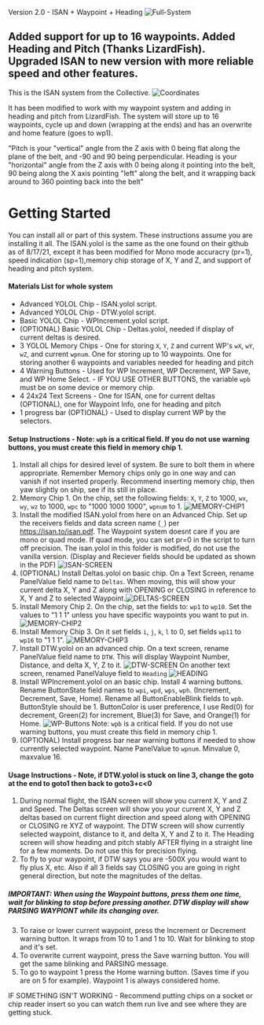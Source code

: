 Version 2.0 - ISAN + Waypoint + Heading
![Full-System](images/FullSystem.jpg)

## Added support for up to 16 waypoints. Added Heading and Pitch (Thanks LizardFish).  Upgraded ISAN to new version with more reliable speed and other features.

This is the ISAN system from the Collective. 
![Coordinates](images/Coordinates.jpg)

It has been modified to work with my waypoint system and adding in heading and pitch from LizardFish.  The system will store up to 16 waypoints, cycle up and down (wrapping at the ends) and has an overwrite and home feature (goes to wp1).

"Pitch is your "vertical" angle from the Z axis with 0 being flat along the plane of the belt, and -90 and 90 being perpendicular.
Heading is your "horizontal" angle from the Z axis with 0 being along it pointing into the belt, 90 being along the X axis pointing "left" along the belt, and it wrapping back around to 360 pointing back into the belt"

# Getting Started
You can install all or part of this system. These instructions assume you are installing it all. The ISAN.yolol is the same as the one found on their github as of 8/17/21, except it has been modified for Mono mode accuracry (pr=1), speed indication (sp=1),memory chip storage of X, Y and Z, and support of heading and pitch system.

#### Materials List for whole system
* Advanced YOLOL Chip - ISAN.yolol script.
* Advanced YOLOL Chip - DTW.yolol script.
* Basic YOLOL Chip - WPIncrement.yolol script.
* (OPTIONAL) Basic YOLOL Chip - Deltas.yolol, needed if display of current deltas is desired.
* 3 YOLOL Memory Chips - One for storing `X`, `Y`, `Z` and current WP's `wX`, `wY`, `wZ`, and current `wpnum`.  One for storing up to 10 waypoints. One for storing another 6 waypoints and variables needed for heading and pitch
* 4 Warning Buttons - Used for WP Increment, WP Decrement, WP Save, and WP Home Select. - IF YOU USE OTHER BUTTONS, the variable `wpb` must be on some device or memory chip.
* 4 24x24 Text Screens - One for ISAN, one for current deltas (OPTIONAL), one for Waypoint Info, one for heading and pitch
* 1 progress bar (OPTIONAL) - Used to display current WP by the selectors.

#### Setup Instructions - Note: `wpb` is a critical field.  If you do not use warning buttons, you must create this field in memory chip 1.
1. Install all chips for desired level of system.  Be sure to bolt them in where appropriate.  Remember Memory chips only go in one way and can vanish if not inserted properly.  Recommend inserting memory chip, then yaw slightly on ship, see if its still in place.
2. Memory Chip 1.  On the chip, set the following fields: `X`, `Y`, `Z` to 1000, `wx`, `wy`, `wz` to 1000, `wpc` to "1000 1000 1000", `wpnum` to 1.  ![MEMORY-CHIP1](images/MemChip1.jpg)
3. Install the modified ISAN.yolol from here on an Advanced Chip.  Set up the receivers fields and data screen name (`_`) per https://isan.to/isan.pdf. The Waypoint system doesnt care if you are mono or quad mode.  If quad mode, you can set pr=0 in the script to turn off precision.  The isan.yolol in this folder is modified, do not use the vanilla version. (Display and Reciever fields should be updated as shown in the PDF) ![ISAN-SCREEN](images/ISANScreen.jpg)
4. (OPTIONAL) Install Deltas.yolol on basic chip.  On a Text Screen, rename PanelValue field name to `Deltas`.  When moving, this will show your current delta X, Y and Z along with OPENING or CLOSING in reference to X, Y and Z to selected Waypoint.![DELTAS-SCREEN](images/DeltasScreen.jpg)
5. Install Memory Chip 2.  On the chip, set the fields to: `wp1` to `wp10`.  Set the values to "1 1 1" unless you have specific waypoints you want to put in. ![MEMORY-CHIP2](images/MemChip2.jpg)
6. Install Memory Chip 3.  On it set fields `i`, `j`, `k`, `l` to 0, set fields `wp11` to `wp16` to "1 1 1". ![MEMORY-CHIP3](images/MemChip3.jpg)
7. Install DTW.yolol on an advanced chip.  On a text screen, rename PanelValue field name to `DTW`.  This will display Waypoint Number, Distance, and delta X, Y, Z to it. ![DTW-SCREEN](images/DTWScreen.jpg)  On another text screen, renamed PanelValuye field to `Heading`  ![HEADING](images/Heading.jpg)
8. Install WPIncrement.yolol on an basic chip. Install 4 warning buttons. Rename ButtonState field names to `wpi`, `wpd`, `wps`, `wph`.  (Increment, Decrement, Save, Home).  Rename all ButtonEnableBlink fields to `wpb`.  ButtonStyle should be 1.  ButtonColor is user preference, I use Red(0) for decrement, Green(2) for increment, Blue(3) for Save, and Orange(1) for Home. ![WP-Buttons](images/WPInc-DecButtons.jpg)  Note: `wpb` is a critical field.  If you do not use warning buttons, you must create this field in memory chip 1.
9. (OPTIONAL) Install progress bar near warning buttons if needed to show currently selected waypoint. Name PanelValue to `wpnum`.  Minvalue 0, maxvalue 16.

#### Usage Instructions - Note, if DTW.yolol is stuck on line 3, change the goto at the end to goto1 then back to goto3+c<0
1. During normal flight, the ISAN screen will show you current X, Y and Z and Speed.  The Deltas screen will show you your current X, Y and Z deltas based on current flight direction and speed along with OPENING or CLOSING re XYZ of waypoint. The DTW screen will show currently selected waypoint, distance to it, and delta X, Y and Z to it.  The Heading screen will show heading and pitch stably AFTER flying in a straight line for a few moments.  Do not use this for precision flying.
2. To fly to your waypoint, if DTW says you are -500X you would want to fly plus X, etc.  Also if all 3 fields say CLOSING you are going in right general direction, but note the magnitudes of the deltas.
##### IMPORTANT: When using the Waypoint buttons, press them one time, wait for blinking to stop before pressing another.  DTW display will show PARSING WAYPIONT while its changing over.
3. To raise or lower current waypoint, press the Increment or Decrement warning button.  It wraps from 10 to 1 and 1 to 10.  Wait for blinking to stop and it's set.
4. To overwrite current waypoint, press the Save warning button.  You will get the same blinking and PARSING message.
5. To go to waypoint 1 press the Home warning button. (Saves time if you are on 5 for example).  Waypoint 1 is always considered home.

IF SOMETHING ISN'T WORKING - Recommend putting chips on a socket or chip reader insert so you can watch them run live and see where they are getting stuck.
